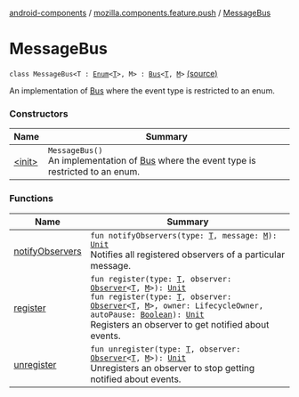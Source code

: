 [android-components](../../index.md) / [mozilla.components.feature.push](../index.md) / [MessageBus](./index.md)

# MessageBus

`class MessageBus<T : `[`Enum`](https://kotlinlang.org/api/latest/jvm/stdlib/kotlin/-enum/index.html)`<`[`T`](index.md#T)`>, M> : `[`Bus`](../../mozilla.components.concept.push/-bus/index.md)`<`[`T`](index.md#T)`, `[`M`](index.md#M)`>` [(source)](https://github.com/mozilla-mobile/android-components/blob/master/components/feature/push/src/main/java/mozilla/components/feature/push/MessageBus.kt#L16)

An implementation of [Bus](../../mozilla.components.concept.push/-bus/index.md) where the event type is restricted to an enum.

### Constructors

| Name | Summary |
|---|---|
| [&lt;init&gt;](-init-.md) | `MessageBus()`<br>An implementation of [Bus](../../mozilla.components.concept.push/-bus/index.md) where the event type is restricted to an enum. |

### Functions

| Name | Summary |
|---|---|
| [notifyObservers](notify-observers.md) | `fun notifyObservers(type: `[`T`](index.md#T)`, message: `[`M`](index.md#M)`): `[`Unit`](https://kotlinlang.org/api/latest/jvm/stdlib/kotlin/-unit/index.html)<br>Notifies all registered observers of a particular message. |
| [register](register.md) | `fun register(type: `[`T`](index.md#T)`, observer: `[`Observer`](../../mozilla.components.concept.push/-bus/-observer/index.md)`<`[`T`](index.md#T)`, `[`M`](index.md#M)`>): `[`Unit`](https://kotlinlang.org/api/latest/jvm/stdlib/kotlin/-unit/index.html)<br>`fun register(type: `[`T`](index.md#T)`, observer: `[`Observer`](../../mozilla.components.concept.push/-bus/-observer/index.md)`<`[`T`](index.md#T)`, `[`M`](index.md#M)`>, owner: LifecycleOwner, autoPause: `[`Boolean`](https://kotlinlang.org/api/latest/jvm/stdlib/kotlin/-boolean/index.html)`): `[`Unit`](https://kotlinlang.org/api/latest/jvm/stdlib/kotlin/-unit/index.html)<br>Registers an observer to get notified about events. |
| [unregister](unregister.md) | `fun unregister(type: `[`T`](index.md#T)`, observer: `[`Observer`](../../mozilla.components.concept.push/-bus/-observer/index.md)`<`[`T`](index.md#T)`, `[`M`](index.md#M)`>): `[`Unit`](https://kotlinlang.org/api/latest/jvm/stdlib/kotlin/-unit/index.html)<br>Unregisters an observer to stop getting notified about events. |
